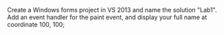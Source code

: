 Create a Windows forms project in VS 2013 and name the solution "Lab1".
Add an event handler for the paint event, and display your full name at coordinate 100, 100;
